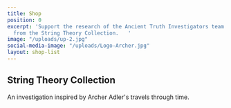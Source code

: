```yaml
---
title: Shop
position: 0
excerpt: 'Support the research of the Ancient Truth Investigators team with your purchase
  from the String Theory Collection.   '
image: "/uploads/up-2.jpg"
social-media-image: "/uploads/Logo-Archer.jpg"
layout: shop-list
---
```


## String Theory Collection

An investigation inspired by Archer Adler's travels through time. 